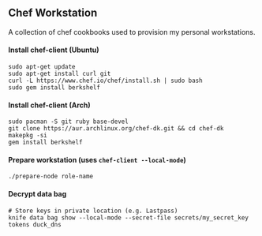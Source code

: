 ## Chef Workstation

A collection of chef cookbooks used to provision my personal workstations.

#### Install chef-client (Ubuntu)
```
sudo apt-get update
sudo apt-get install curl git
curl -L https://www.chef.io/chef/install.sh | sudo bash
sudo gem install berkshelf
```

#### Install chef-client (Arch)
```
sudo pacman -S git ruby base-devel
git clone https://aur.archlinux.org/chef-dk.git && cd chef-dk
makepkg -si
gem install berkshelf
```

#### Prepare workstation (uses `chef-client --local-mode`)
```
./prepare-node role-name
```

#### Decrypt data bag
```
# Store keys in private location (e.g. Lastpass)
knife data bag show --local-mode --secret-file secrets/my_secret_key tokens duck_dns
```
